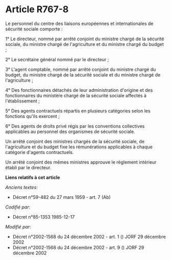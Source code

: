 # Article R767-8

Le personnel du centre des liaisons européennes et internationales de sécurité sociale comporte :

1° Le directeur, nommé par arrêté conjoint du ministre chargé de la sécurité sociale, du ministre chargé de l'agriculture et
du ministre chargé du budget ;

2° Le secrétaire général nommé par le directeur ;

3° L'agent comptable, nommé par arrêté conjoint du ministre chargé du budget, du ministre chargé de la sécurité sociale et du
ministre chargé de l'agriculture ;

4° Des fonctionnaires détachés de leur administration d'origine et des fonctionnaires du ministère chargé de la sécurité
sociale affectés à l'établissement ;

5° Des agents contractuels répartis en plusieurs catégories selon les fonctions qu'ils exercent ;

6° Des agents de droits privé régis par les conventions collectives applicables au personnel des organismes de sécurité
sociale.

Un arrêté conjoint des ministres chargés de la sécurité sociale, de l'agriculture et du budget fixe les rémunérations
applicables à chaque catégorie d'agents contractuels.

Un arrêté conjoint des mêmes ministres approuve le règlement intérieur établi par le directeur.

**Liens relatifs à cet article**

_Anciens textes_:

  - Décret n°59-482 du 27 mars 1959 - art. 7 (Ab)

_Codifié par_:

  - Décret n°85-1353 1985-12-17

_Modifié par_:

  - Décret n°2002-1568 du 24 décembre 2002 - art. 1 () JORF 29 décembre 2002
  - Décret n°2002-1568 du 24 décembre 2002 - art. 9 () JORF 29 décembre 2002
